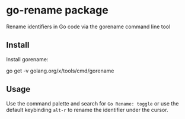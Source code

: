 # go-rename package
Rename identifiers in Go code via the gorename command line tool

## Install

Install gorename:

  go get -v golang.org/x/tools/cmd/gorename

## Usage

Use the command palette and search for `Go Rename: toggle` or use the default keybinding `alt-r` to rename the identifier under the cursor.

